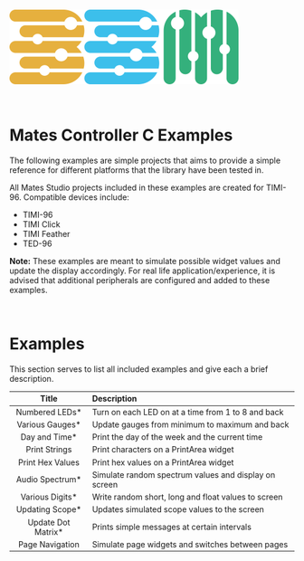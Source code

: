 <br/>

![image](../logo.png)

<br/>

# **Mates Controller C Examples**

The following examples are simple projects that aims to provide a simple reference for different platforms that the library have been tested in.

All Mates Studio projects included in these examples are created for TIMI-96. Compatible devices include:

- TIMI-96
- TIMI Click
- TIMI Feather
- TED-96

**Note:** These examples are meant to simulate possible widget values and update the display accordingly. For real life application/experience, it is advised that additional peripherals are configured and added to these examples.

<br/>

# **Examples**

This section serves to list all included examples and give each a brief description.

| Title               | Description                                           |
|:-------------------:|:----------------------------------------------------- |
| Numbered LEDs*       | Turn on each LED on at a time from 1 to 8 and back    |
| Various Gauges*      | Update gauges from minimum to maximum and back        |
| Day and Time*        | Print the day of the week and the current time        |
| Print Strings       | Print characters on a PrintArea widget                |
| Print Hex Values    | Print hex values on a PrintArea widget                |
| Audio Spectrum*      | Simulate random spectrum values and display on screen |
| Various Digits*      | Write random short, long and float values to screen   |
| Updating Scope*      | Updates simulated scope values to the screen          |
| Update Dot Matrix*   | Prints simple messages at certain intervals           |
| Page Navigation     | Simulate page widgets and switches between pages      |


<br/>
